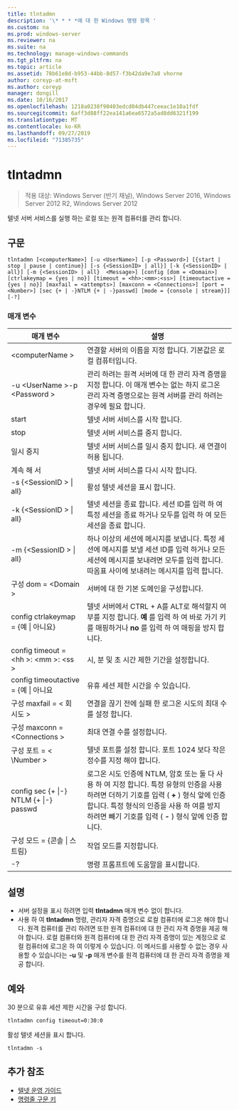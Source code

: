 ```yaml
---
title: tlntadmn
description: '\* * * *에 대 한 Windows 명령 항목 '
ms.custom: na
ms.prod: windows-server
ms.reviewer: na
ms.suite: na
ms.technology: manage-windows-commands
ms.tgt_pltfrm: na
ms.topic: article
ms.assetid: 78b61e8d-b953-44bb-8d57-f3b42da9e7a8 vhorne
author: coreyp-at-msft
ms.author: coreyp
manager: dongill
ms.date: 10/16/2017
ms.openlocfilehash: 1218a0238f90403edcd04db447ceeac1e10a1fdf
ms.sourcegitcommit: 6aff3d88ff22ea141a6ea6572a5ad8dd6321f199
ms.translationtype: MT
ms.contentlocale: ko-KR
ms.lasthandoff: 09/27/2019
ms.locfileid: "71385735"
---
```

# <a name="tlntadmn"></a>tlntadmn

>적용 대상: Windows Server (반기 채널), Windows Server 2016, Windows Server 2012 R2, Windows Server 2012

텔넷 서버 서비스를 실행 하는 로컬 또는 원격 컴퓨터를 관리 합니다.   
## <a name="syntax"></a>구문  
```  
tlntadmn [<computerName>] [-u <UserName>] [-p <Password>] [{start | stop | pause | continue}] [-s {<SessionID> | all}] [-k {<SessionID> | all}] [-m {<SessionID> | all}  <Message>] [config [dom = <Domain>] [ctrlakeymap = {yes | no}] [timeout = <hh>:<mm>:<ss>] [timeoutactive = {yes | no}] [maxfail = <attempts>] [maxconn = <Connections>] [port = <Number>] [sec {+ | -}NTLM {+ | -}passwd] [mode = {console | stream}]] [-?]  
```  
### <a name="parameters"></a>매개 변수  

|                   매개 변수                    |                                                                                                                                                       설명                                                                                                                                                        |
|------------------------------------------------|--------------------------------------------------------------------------------------------------------------------------------------------------------------------------------------------------------------------------------------------------------------------------------------------------------------------------|
|                \<computerName >                 |                                                                                                                    연결할 서버의 이름을 지정 합니다. 기본값은 로컬 컴퓨터입니다.                                                                                                                    |
|         -u \<UserName >-p \<Password >          |                                                관리 하려는 원격 서버에 대 한 관리 자격 증명을 지정 합니다. 이 매개 변수는 없는 하지 로그온 관리 자격 증명으로는 원격 서버를 관리 하려는 경우에 필요 합니다.                                                |
|                     start                      |                                                                                                                                            텔넷 서버 서비스를 시작 합니다.                                                                                                                                             |
|                      stop                      |                                                                                                                                             텔넷 서버 서비스를 중지 합니다.                                                                                                                                              |
|                     일시 중지                      |                                                                                                                          텔넷 서버 서비스를 일시 중지 합니다. 새 연결이 허용 됩니다.                                                                                                                          |
|                    계속 해 서                    |                                                                                                                                            텔넷 서버 서비스를 다시 시작 합니다.                                                                                                                                            |
|          -s {\<SessionID > &#124; all}          |                                                                                                                                             활성 텔넷 세션을 표시 합니다.                                                                                                                                             |
|          -k {\<SessionID > &#124; all}          |                                                                                                        텔넷 세션을 종료 합니다. 세션 ID를 입력 하 여 특정 세션을 종료 하거나 모두를 입력 하 여 모든 세션을 종료 합니다.                                                                                                         |
|    -m {\<SessionID > &#124; all} <Message>     |                                                   하나 이상의 세션에 메시지를 보냅니다. 특정 세션에 메시지를 보낼 세션 ID를 입력 하거나 모든 세션에 메시지를 보내려면 모두를 입력 합니다. 따옴표 사이에 보내려는 메시지를 입력 합니다.                                                   |
|             구성 dom = \<Domain >             |                                                                                                                                      서버에 대 한 기본 도메인을 구성합니다.                                                                                                                                       |
|      config ctrlakeymap = {예 &#124; 아니요}      |                                                                                     텔넷 서버에서 CTRL + A를 ALT로 해석할지 여부를 지정 합니다. **예** 를 입력 하 여 바로 가기 키를 매핑하거나 **no** 를 입력 하 여 매핑을 방지 합니다.                                                                                     |
|       config timeout = \<hh >: \<mm >: \<ss >       |                                                                                                                                 시, 분 및 초 시간 제한 기간을 설정합니다.                                                                                                                                 |
|     config timeoutactive = {예 &#124; 아니요      |                                                                                                                                            유휴 세션 제한 시간을 수 있습니다.                                                                                                                                             |
|          구성 maxfail = \< 회 시도 >          |                                                                                                                          연결을 끊기 전에 실패 한 로그온 시도의 최대 수를 설정 합니다.                                                                                                                          |
|        구성 maxconn = \<Connections >         |                                                                                                                                         최대 연결 수를 설정합니다.                                                                                                                                          |
|            구성 포트 = < \Number >             |                                                                                                                    텔넷 포트를 설정 합니다. 포트 1024 보다 작은 정수를 지정 해야 합니다.                                                                                                                    |
| config sec {+ &#124;-} NTLM {+ &#124;-} passwd | 로그온 시도 인증에 NTLM, 암호 또는 둘 다 사용 하 여 지정 합니다. 특정 유형의 인증을 사용 하려면 더하기 기호를 입력 ( **+** ) 형식 앞에 인증 합니다. 특정 형식의 인증을 사용 하 여를 방지 하려면 빼기 기호를 입력 ( **-** ) 형식 앞에 인증 합니다. |
|     구성 모드 = {콘솔 &#124; 스트림}      |                                                                                                                                             작업 모드를 지정합니다.                                                                                                                                             |
|                       -?                       |                                                                                                                                           명령 프롬프트에 도움말을 표시합니다.                                                                                                                                           |

## <a name="remarks"></a>설명  
-   서버 설정을 표시 하려면 입력 **tlntadmn** 매개 변수 없이 합니다.  
-   사용 하 여 **tlntadmn** 명령, 관리자 자격 증명으로 로컬 컴퓨터에 로그온 해야 합니다. 원격 컴퓨터를 관리 하려면 또한 원격 컴퓨터에 대 한 관리 자격 증명을 제공 해야 합니다. 로컬 컴퓨터와 원격 컴퓨터에 대 한 관리 자격 증명이 있는 계정으로 로컬 컴퓨터에 로그온 하 여 이렇게 수 있습니다. 이 메서드를 사용할 수 없는 경우 사용할 수 있습니다는 **-u** 및 **-p** 매개 변수를 원격 컴퓨터에 대 한 관리 자격 증명을 제공 합니다.  

## <a name="BKMK_Examples"></a>예와  
30 분으로 유휴 세션 제한 시간을 구성 합니다.  
```  
tlntadmn config timeout=0:30:0  
```  
활성 텔넷 세션을 표시 합니다.  
```  
tlntadmn -s  
```  

## <a name="additional-references"></a>추가 참조  
-   [텔넷 운영 가이드](https://technet.microsoft.com/library/cc753164(v=ws.10).aspx)  
-   [명령줄 구문 키](command-line-syntax-key.md)  
